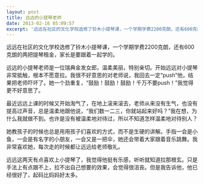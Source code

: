 ```yaml
---
layout: post
title: 远远的小提琴老师
date: 2013-02-16 05:09:57
excerpt: '远远在社区的文化学校选修了铃木小提琴课，一个学期学费2200克朗，还有600克朗的两把提琴租金，家长是要跟着一起学的。'
---
```




远远在社区的文化学校选修了铃木小提琴课，一个学期学费2200克朗，还有600克朗的两把提琴租金，家长是要跟着一起学的。


远远的小提琴老师是一位瑞典金发女郎，温柔美丽，特别亲切。开始远远对小提琴非常抵触，根本不愿意拉。我很不好意思的对老师说，我回去一定“push”他，结果把老师吓坏了。她一个劲重复，“鼓励！鼓励！鼓励！千万不要push！”我觉得更不好意思了。


最近远远上课的时候又开始淘气了，在地上滚来滚去，老师从来没有生气，也没有提高过声音，总是温柔地跟他说，“我们数一二三，你就站起来好吗？”我在想，为什么我就做不到。也许是没有被温柔地对待过，所以不知道怎样温柔地对待别人？


她教孩子的时候也总是用用孩子们喜欢的方式，而不是生硬的讲解。手指一会是小鱼，一会是有名字的小朋友，一会又是一把伞，她还会带着大家跟着音乐跳舞。我非常喜欢她，每次走的时候都让远远给老师敬礼。


远远这两天有点喜欢上小提琴了，我觉得他挺有乐感，听听就知道拉那根玄。只是手法上有点跟不上，拉不出自己想要的效果，会觉得很沮丧。但是我告诉他，他已经很好了，起码比妈妈好太多。


